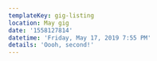 ```yaml
---
templateKey: gig-listing
location: May gig
date: '1558127814'
datetime: 'Friday, May 17, 2019 7:55 PM'
details: 'Oooh, second!'
---
```


